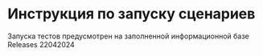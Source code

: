 # Инструкция по запуску сценариев
Запуска тестов предусмотрен на заполненной информационной базе Releases 22042024